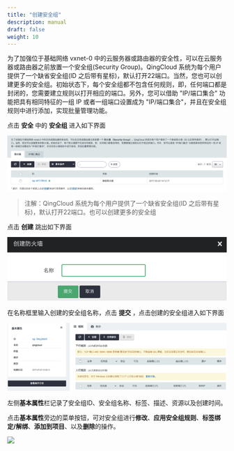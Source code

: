 ```yaml
---
title: "创建安全组"
description: manual
draft: false
weight: 10
---
```





为了加强位于基础网络 vxnet-0 中的云服务器或路由器的安全性，可以在云服务器或路由器之前放置一个安全组(Security Group)。QingCloud 系统为每个用户提供了一个缺省安全组(ID 之后带有星标)，默认打开22端口。当然，您也可以创建更多的安全组。初始状态下，每个安全组都不包含任何规则，即，任何端口都是封闭的，您需要建立规则以打开相应的端口。另外，您可以借助 "IP/端口集合" 功能把具有相同特征的一组 IP 或者一组端口设置成为 "IP/端口集合"，并且在安全组规则中进行添加，实现批量管理功能。


点击 **安全** 中的 **安全组** 进入如下界面

![](../../_images/create_sg_1.png)

> 注解：QingCloud 系统为每个用户提供了一个缺省安全组(ID 之后带有星标)，默认打开22端口。也可以创建更多的安全组

点击 **创建** 跳出如下界面

![](../../_images/create_sg_2.png)

在名称框里输入创建的安全组名称，点击 **提交** ，点击创建的安全组进入如下界面

![](../../_images/create_sg_3.png)

左侧**基本属性**栏记录了安全组ID、安全组名称、标签、描述、资源以及创建时间。

点击**基本属性**旁边的菜单按钮，可对安全组进行**修改**、**应用安全组规则**、**标签绑定/解绑**、**添加到项目**、以及**删除**的操作。

![](../../_images/create_sg_15.png)